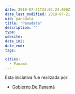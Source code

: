 ```yaml
---
date: 2019-07-21T23:02:24.000Z
date_last_modified: 2019-07-21
uid: panadata
title: "Panadata"
description: ""
type: 
website: 
date_ini: 
date_end: 
tags:

cities: 
  - Panamá
---
```


Esta iniciativa fue realizada por:

- [Gobierno De Panamá](/organizaciones/gobierno-de-panama)
